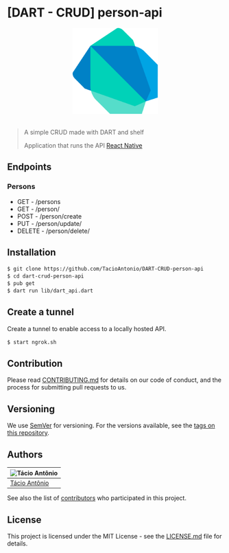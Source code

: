 # [DART - CRUD] person-api

<center>
<img src="assets/images/dart.png" alt="dart" width="200"/>
</center>
<br />

> A simple CRUD made with DART and shelf
>
> Application that runs the API [React Native](https://)

## Endpoints
### Persons
- GET - /persons
- GET - /person/<id>
- POST - /person/create
- PUT - /person/update/<id>
- DELETE - /person/delete/<id>


## Installation
```sh
$ git clone https://github.com/TacioAntonio/DART-CRUD-person-api
$ cd dart-crud-person-api
$ pub get
$ dart run lib/dart_api.dart
```

## Create a tunnel
Create a tunnel to enable access to a locally hosted API.
```sh
$ start ngrok.sh
```

## Contribution
Please read [CONTRIBUTING.md](https://github.com/TacioAntonio/DART-CRUD-person-api/blob/master/CONTRIBUTING.md) for details on our code of conduct, and the process for submitting pull requests to us.

## Versioning
We use [SemVer](http://semver.org/) for versioning. For the versions available, see the [tags on this repository](https://github.com/TacioAntonio/DART-CRUD-person-api/tags).

## Authors
| ![Tácio Antônio](https://avatars2.githubusercontent.com/u/44682965?s=150&=4)
| -
| [Tácio Antônio](https://github.com/TacioAntonio/)

See also the list of [contributors](https://github.com/TacioAntonio/DART-CRUD-person-api/graphs/contributors) who participated in this project.

## License
This project is licensed under the MIT License - see the [LICENSE.md](https://github.com/TacioAntonio/DART-CRUD-person-api/blob/master/LICENSE.md) file for details.





